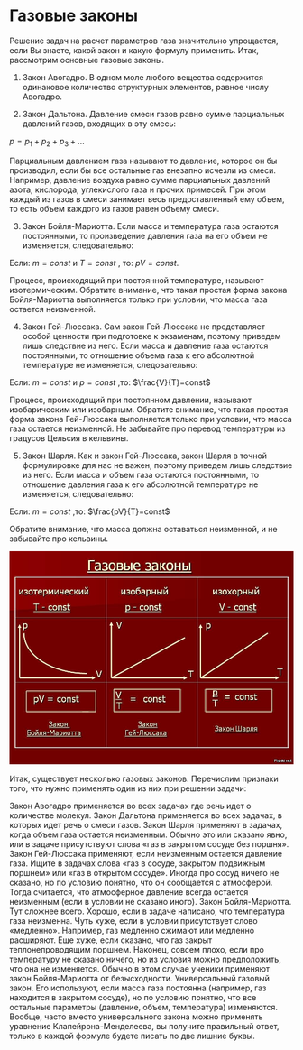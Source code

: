# Газовые законы

Решение задач на расчет параметров газа значительно упрощается, если Вы знаете, какой закон и какую формулу применить. Итак, рассмотрим основные газовые законы.

1. Закон Авогадро. В одном моле любого вещества содержится одинаковое количество структурных элементов, равное числу Авогадро.

2. Закон Дальтона. Давление смеси газов равно сумме парциальных давлений газов, входящих в эту смесь:

$p=p_1+p_2+p_3+...$

Парциальным давлением газа называют то давление, которое он бы производил, если бы все остальные газ внезапно исчезли из смеси. Например, давление воздуха равно сумме парциальных давлений азота, кислорода, углекислого газа и прочих примесей. При этом каждый из газов в смеси занимает весь предоставленный ему объем, то есть объем каждого из газов равен объему смеси.

3. Закон Бойля-Мариотта. Если масса и температура газа остаются постоянными, то произведение давления газа на его объем не изменяется, следовательно:

Если: $m=const$ и $T=const$ , то: $pV=const$.

Процесс, происходящий при постоянной температуре, называют изотермическим. Обратите внимание, что такая простая форма закона Бойля-Мариотта выполняется только при условии, что масса газа остается неизменной.

4. Закон Гей-Люссака. Сам закон Гей-Люссака не представляет особой ценности при подготовке к экзаменам, поэтому приведем лишь следствие из него. Если масса и давление газа остаются постоянными, то отношение объема газа к его абсолютной температуре не изменяется, следовательно:

Если: $m=const$ и $p=const$ ,то: $\frac{V}{T}=const$

Процесс, происходящий при постоянном давлении, называют изобарическим или изобарным. Обратите внимание, что такая простая форма закона Гей-Люссака выполняется только при условии, что масса газа остается неизменной. Не забывайте про перевод температуры из градусов Цельсия в кельвины.

5. Закон Шарля. Как и закон Гей-Люссака, закон Шарля в точной формулировке для нас не важен, поэтому приведем лишь следствие из него. Если масса и объем газа остаются постоянными, то отношение давления газа к его абсолютной температуре не изменяется, следовательно:

Если: $m=const$ ,то: $\frac{pV}{T}=const$

Обратите внимание, что масса должна оставаться неизменной, и не забывайте про кельвины.

![](img/Screen_3.jpg)

Итак, существует несколько газовых законов. Перечислим признаки того, что нужно применять один из них при решении задачи:

Закон Авогадро применяется во всех задачах где речь идет о количестве молекул.
Закон Дальтона применяется во всех задачах, в которых идет речь о смеси газов.
Закон Шарля применяют в задачах, когда объем газа остается неизменным. Обычно это или сказано явно, или в задаче присутствуют слова «газ в закрытом сосуде без поршня».
Закон Гей-Люссака применяют, если неизменным остается давление газа. Ищите в задачах слова «газ в сосуде, закрытом подвижным поршнем» или «газ в открытом сосуде». Иногда про сосуд ничего не сказано, но по условию понятно, что он сообщается с атмосферой. Тогда считается, что атмосферное давление всегда остается неизменным (если в условии не сказано иного).
Закон Бойля-Мариотта. Тут сложнее всего. Хорошо, если в задаче написано, что температура газа неизменна. Чуть хуже, если в условии присутствует слово «медленно». Например, газ медленно сжимают или медленно расширяют. Еще хуже, если сказано, что газ закрыт теплонепроводящим поршнем. Наконец, совсем плохо, если про температуру не сказано ничего, но из условия можно предположить, что она не изменяется. Обычно в этом случае ученики применяют закон Бойля-Мариотта от безысходности.
Универсальный газовый закон. Его используют, если масса газа постоянна (например, газ находится в закрытом сосуде), но по условию понятно, что все остальные параметры (давление, объем, температура) изменяются. Вообще, часто вместо универсального закона можно применять уравнение Клапейрона-Менделеева, вы получите правильный ответ, только в каждой формуле будете писать по две лишние буквы.
 
